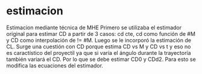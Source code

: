 # estimacion
Estimacion mediante técnica de MHE
Primero se utilizaba el estimador original para estimar CD a partir de 3 casos: cd cte, cd como función de #M y CD como interpolación de != #M. Luego se le incorporó la estimación de CL. Surge una cuestión con CD porque estima CD vs M y CD vs t y eso no es caractístico del proyectil ya que si varía el ángulo durante la trayectoría también variará el CD. Por lo que se debe estimar CD0 y CDd2. Para esto se modifica las ecuaciones del estimador.
